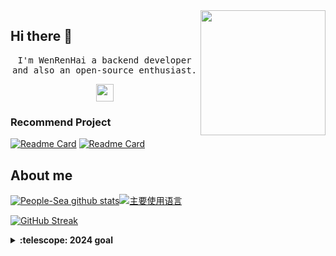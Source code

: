 <img align='right' src='https://user-images.githubusercontent.com/5713670/87202985-820dcb80-c2b6-11ea-9f56-7ec461c497c3.gif' width='200'>

## Hi there 👋

<p align="center">
<samp>
  I'm WenRenHai a backend developer and also an open-source enthusiast.
</samp>
</p>

<p align="center">
<samp>
  <img src="https://user-images.githubusercontent.com/5679180/79618120-0daffb80-80be-11ea-819e-d2b0fa904d07.gif" width="28px">
</samp>
  
</p>

### Recommend Project

[![Readme Card](https://github-readme-stats.vercel.app/api/pin/?username=mineadmin&repo=MineAdmin)](https://github.com/mineadmin/MineAdmin)
[![Readme Card](https://github-readme-stats.vercel.app/api/pin/?username=mineadmin&repo=MineAdmin-Vue)](https://github.com/mineadmin/MineAdmin-Vue)

## About me
[![People-Sea github stats](https://github-readme-stats-git-masterorgs-github-readme-stats-team.vercel.app/api?username=People-Sea&include_orgs=true&hide_title=false&hide_border=true&show_icons=true&include_all_commits=true&line_height=20&bg_color=0,EC6C6C,FFD479,FFFC79,73FA79&theme=graywhite&locale=en)](https://github-readme-stats-git-masterorgs-github-readme-stats-team.vercel.app/api?username=People-Sea&include_orgs=true&hide_title=false&hide_border=true&show_icons=true&include_all_commits=true&line_height=20&bg_color=0,EC6C6C,FFD479,FFFC79,73FA79&theme=graywhite&locale=en)[![主要使用语言](https://github-readme-stats.vercel.app/api/top-langs/?username=People-Sea&hide_title=false&hide=c&hide_border=true&layout=compact&bg_color=0,73FA79,73FDFF,D783FF&theme=graywhite&locale=en)](https://github-readme-stats.vercel.app/api/top-langs/?username=People-Sea&hide_title=false&hide=c&hide_border=true&layout=compact&bg_color=0,73FA79,73FDFF,D783FF&theme=graywhite&locale=en)

[![GitHub Streak](https://streak-stats.demolab.com?user=People-Sea&theme=gruvbox&date_format=%5BY.%5Dn.j)](https://git.io/streak-stats)

<details>
<summary><b>:telescope: 2024 goal</b></summary>
  Learn Golang and Java while participating in more open source projects
</details>
